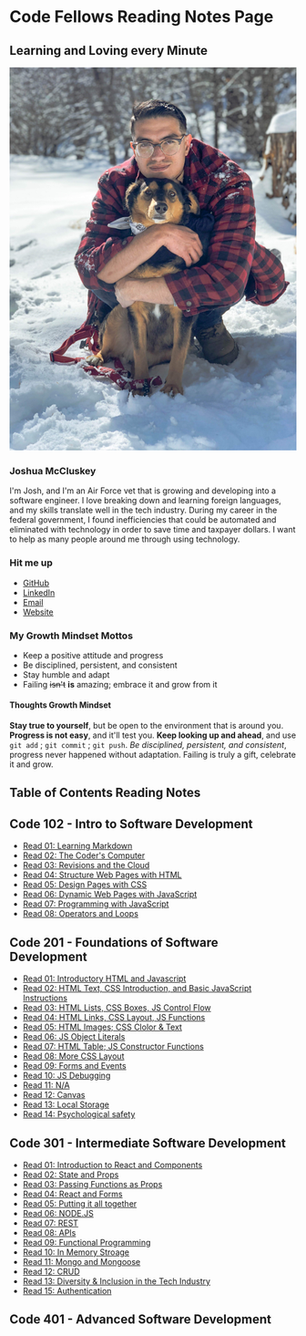# Code Fellows Reading Notes Page

## Learning and Loving every Minute

![Josh and Tilly in the Snow](/img/edit-11.jpg)

### Joshua McCluskey

I'm Josh, and I'm an Air Force vet that is growing and developing into a software engineer. I love breaking down and learning foreign languages, and my skills translate well in the tech industry. During my career in the federal government, I found inefficiencies that could be automated and eliminated with technology in order to save time and taxpayer dollars. I want to help as many people around me through using technology.

### Hit me up

- [GitHub](https://github.com/joshuamccluskey)
- [LinkedIn](https://www.linkedin.com/in/joshua-mccluskey/)
- [Email](mailto:jpiiff57@gmail.com)
- [Website](https://www.joshmccluskey.com)

### My Growth Mindset Mottos

- Keep a positive attitude and progress
- Be disciplined, persistent, and consistent
- Stay humble and adapt
- Failing ~~isn't~~ __is__ amazing; embrace it and grow from it

#### Thoughts Growth Mindset

**Stay true to yourself**, but be open to the environment that is around you. **Progress is not easy**, and it'll test you. **Keep looking up and ahead**, and use `git add` ; `git commit` ; `git push`.  *Be disciplined, persistent, and consistent*, progress never happened without adaptation. Failing is truly a gift, celebrate it and grow.

## Table of Contents Reading Notes

## Code 102 - Intro to Software Development

- [Read 01: Learning Markdown](/102/read01.md)
- [Read 02: The Coder's Computer](/102/read02.md)
- [Read 03: Revisions and the Cloud](/102/read02.md103/)
- [Read 04: Structure Web Pages with HTML](/102/read04.md)
- [Read 05: Design Pages with CSS](/102/ead05.md)
- [Read 06: Dynamic Web Pages with JavaScript](/102/read06.md)
- [Read 07: Programming with JavaScript](/102/read07.md)
- [Read 08: Operators and Loops](/102/read08.md)

## Code 201 - Foundations of Software Development

- [Read 01: Introductory HTML and Javascript](/201/class-01.md)
- [Read 02: HTML Text, CSS Introduction, and Basic JavaScript Instructions](/201/class-02.md)
- [Read 03: HTML Lists, CSS Boxes, JS Control Flow](/201/class-03.md)
- [Read 04: HTML Links, CSS Layout, JS Functions](/201/class-04.md)
- [Read 05: HTML Images; CSS Clolor & Text](/201/class-05.md)
- [Read 06: JS Object Literals](/201/class-06.md)
- [Read 07: HTML Table; JS Constructor Functions](/201/class-07.md)
- [Read 08: More CSS Layout](/201/class-08.md)
- [Read 09: Forms and Events](/201/class-09.md)
- [Read 10: JS Debugging](/201/class-10.md)
- [Read 11: N/A](/201/class-12.md)
- [Read 12: Canvas](/201/class-12.md)
- [Read 13: Local Storage](/201/class-13.md)
- [Read 14: Psychological safety](/201/class-14.md)

## Code 301 - Intermediate Software Development

- [Read 01: Introduction to React and Components](/301/read-1.md)
- [Read 02: State and Props](/301/read-2.md)
- [Read 03: Passing Functions as Props](/301/read-3.md)
- [Read 04: React and Forms](/301/read-4.md)
- [Read 05: Putting it all together](/301/read-5.md)
- [Read 06: NODE.JS](/301/read-6.md)
- [Read 07: REST](/301/read-7.md)
- [Read 08: APIs](/301/read-8.md)
- [Read 09: Functional Programming](/301/read-9.md)
- [Read 10: In Memory Stroage](/301/read-10.md)
- [Read 11: Mongo and Mongoose](/301/read-11.md)
- [Read 12: CRUD](/301/read-12.md)
- [Read 13: Diversity & Inclusion in the Tech Industry](/301/read-13.md)
- [Read 15: Authentication](/301/read-15.md)

## Code 401 - Advanced Software Development
